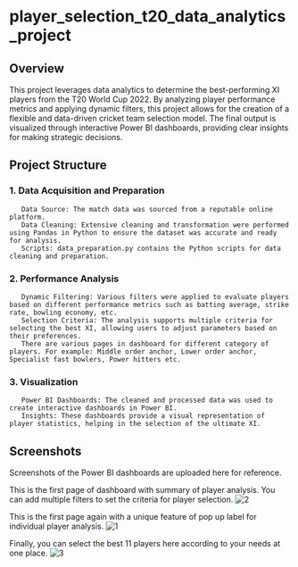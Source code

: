 # player_selection_t20_data_analytics_project
## Overview
This project leverages data analytics to determine the best-performing XI players from the T20 World Cup 2022. By analyzing player performance metrics and applying dynamic filters, this project allows for the creation of a flexible and data-driven cricket team selection model. The final output is visualized through interactive Power BI dashboards, providing clear insights for making strategic decisions.

## Project Structure
### 1. Data Acquisition and Preparation
       Data Source: The match data was sourced from a reputable online platform.
       Data Cleaning: Extensive cleaning and transformation were performed using Pandas in Python to ensure the dataset was accurate and ready for analysis.
       Scripts: data_preparation.py contains the Python scripts for data cleaning and preparation.
### 2. Performance Analysis
       Dynamic Filtering: Various filters were applied to evaluate players based on different performance metrics such as batting average, strike rate, bowling economy, etc.
       Selection Criteria: The analysis supports multiple criteria for selecting the best XI, allowing users to adjust parameters based on their preferences.
       There are various pages in dashboard for different category of players. For example: Middle order anchor, Lower order anchor, Specialist fast bowlers, Power hitters etc.
### 3. Visualization
       Power BI Dashboards: The cleaned and processed data was used to create interactive dashboards in Power BI.
       Insights: These dashboards provide a visual representation of player statistics, helping in the selection of the ultimate XI.
## Screenshots
Screenshots of the Power BI dashboards are uploaded here for reference.

This is the first page of dashboard with summary of player analysis. You can add multiple filters to set the criteria for player selection.
![2](https://github.com/user-attachments/assets/5220e866-59ce-4e2d-b50f-05930d740dc1)

This is the first page again with a unique feature of pop up label for individual player analysis.
![1](https://github.com/user-attachments/assets/8fa5a23b-e656-4cf7-957a-8bff460b0c58)

Finally, you can select the best 11 players here according to your needs at one place.
![3](https://github.com/user-attachments/assets/5131e97b-6b9a-4fc3-9201-772fed17f45f)
